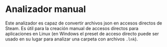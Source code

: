 # Analizador manual

Este analizador es capaz de convertir archivos json en accesos directos de Steam. Es útil para la creación manual de accesos directos para aplicaciones en Linux (en Windows el preset de acceso directo puede ser usado en su lugar para analizar una carpeta con archivos `.lnk`). 

